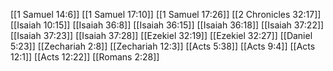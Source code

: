 [[1 Samuel 14:6]]
[[1 Samuel 17:10]]
[[1 Samuel 17:26]]
[[2 Chronicles 32:17]]
[[Isaiah 10:15]]
[[Isaiah 36:8]]
[[Isaiah 36:15]]
[[Isaiah 36:18]]
[[Isaiah 37:22]]
[[Isaiah 37:23]]
[[Isaiah 37:28]]
[[Ezekiel 32:19]]
[[Ezekiel 32:27]]
[[Daniel 5:23]]
[[Zechariah 2:8]]
[[Zechariah 12:3]]
[[Acts 5:38]]
[[Acts 9:4]]
[[Acts 12:1]]
[[Acts 12:22]]
[[Romans 2:28]]
